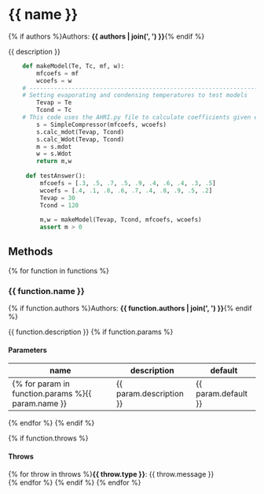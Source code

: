 # {{ name }}
{% if authors %}Authors: **{{ authors | join(', ') }}**{% endif %}

{{ description }}

```Python
    def makeModel(Te, Tc, mf, w):
        mfcoefs = mf
        wcoefs = w
    # ------------------------------------------------------------------------
    # Setting evaporating and condensing temperatures to test models
        Tevap = Te
        Tcond = Tc
    # This code uses the AHRI.py file to calculate coefficients given experimental data
        s = SimpleCompressor(mfcoefs, wcoefs)
        s.calc_mdot(Tevap, Tcond)
        s.calc_Wdot(Tevap, Tcond)
        m = s.mdot
        w = s.Wdot
        return m,w
    
     def testAnswer():
         mfcoefs = [.3, .5, .7, .5, .9, .4, .6, .4, .3, .5]
         wcoefs = [.4, .1, .8, .6, .7, .4, .8, .9, .5, .2]
         Tevap = 30
         Tcond = 120
    
         m,w = makeModel(Tevap, Tcond, mfcoefs, wcoefs)
         assert m > 0
  ```
## Methods

{% for function in functions %}
### {{ function.name }}
{% if function.authors %}Authors: **{{ function.authors | join(', ') }}**{% endif %}

{{ function.description }}
{% if function.params %}
#### Parameters
name | description | default
--- | --- | ---
{% for param in function.params %}{{ param.name }} | {{ param.description }} | {{ param.default }}
{% endfor %}
{% endif %}

{% if function.throws %}
#### Throws
{% for throw in throws %}**{{ throw.type }}**: {{ throw.message }}  
{% endfor %}
{% endif %}
{% endfor %}
